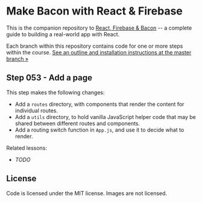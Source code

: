 Make Bacon with React & Firebase
================================

This is the companion repository to [React, Firebase & Bacon](https://frontarm.com/bacon) -- a complete guide to building a real-world app with React.

Each branch within this repository contains code for one or more steps within the course. [See an outline and installation instructions at the master branch &raquo;](https://github.com/frontarm/react-firebase-bacon)


Step 053 - Add a page
--------

This step makes the following changes:

- Add a `routes` directory, with components that render the content for individual routes.
- Add a `utils` directory, to hold vanilla JavaScript helper code that may be shared between different routes and components.
- Add a routing switch function in `App.js`, and use it to decide what to render.

Related lessons:

- *TODO*


License
-------

Code is licensed under the MIT license. Images are not licensed.